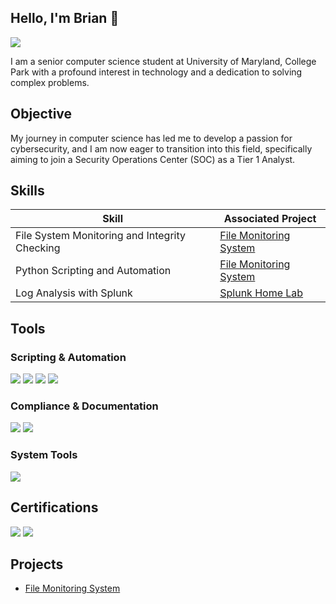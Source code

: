 ## Hello, I'm Brian 👋
<a href="https://www.linkedin.com/in/brianmach1006"><img src="https://img.shields.io/badge/-LinkedIn-0072b1?&style=for-the-badge&logo=linkedin&logoColor=white" /></a>

I am a senior computer science student at University of Maryland, College Park with a profound interest in technology and a dedication to solving complex problems. 

## Objective
My journey in computer science has led me to develop a passion for cybersecurity, and I am now eager to transition into this field, specifically aiming to join a Security Operations Center (SOC) as a Tier 1 Analyst.

## Skills
| Skill                                         | Associated Project         |
|-----------------------------------------------|----------------------------|
| File System Monitoring and Integrity Checking | [File Monitoring System](https://github.com/bmach1062/File-Monitoring-System)|
| Python Scripting and Automation               | [File Monitoring System](https://github.com/bmach1062/File-Monitoring-System)|
| Log Analysis with Splunk                      | [Splunk Home Lab](https://github.com/bmach1062/Splunk-Home-Lab.git)|

## Tools
### Scripting & Automation
<div>
    <img src="https://img.shields.io/badge/-Python-3776AB?&style=for-the-badge&logo=Python&logoColor=white" />
    <img src="https://img.shields.io/badge/-Logging_Module-FFDD44?&style=for-the-badge&logo=Python&logoColor=black" />
    <img src="https://img.shields.io/badge/-Hashlib-4D4D4D?&style=for-the-badge&logo=Python&logoColor=white" />
    <img src="https://img.shields.io/badge/-Signal_Handling-0078D4?&style=for-the-badge&logo=Python&logoColor=white" />
</div>

### Compliance & Documentation
<div>
    <img src="https://img.shields.io/badge/-Google_Docs-4285F4?&style=for-the-badge&logo=Google&logoColor=white" />
    <img src="https://img.shields.io/badge/-NIST_Frameworks-005A9C?&style=for-the-badge&logo=NIST&logoColor=white" />
</div>

### System Tools
<div>
    <img src="https://img.shields.io/badge/-Linux%2FUnix-FCC624?&style=for-the-badge&logo=Linux&logoColor=black" />
</div>

## Certifications
<div>
    <img src="https://img.shields.io/badge/-Security%2B-FF0000?&style=for-the-badge&logo=CompTIA&logoColor=white" />
    <img src="https://img.shields.io/badge/-Google_Cybersecurity_Certificate-4285F4?&style=for-the-badge&logo=Google&logoColor=white" />
</div>

## Projects
- [File Monitoring System](https://github.com/bmach1062/File-Monitoring-System)
